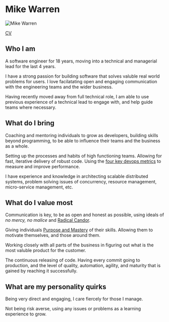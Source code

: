 # Mike Warren

![Mike Warren](https://drive.google.com/thumbnail?id=1Qeo685wcVQfY8pJZGprCdfVGHJOCiTKx)

[CV](Michael%20Warren%20CV%202024.pdf)

## Who I am

A software engineer for 18 years, moving into a technical and managerial lead for the last 4 years.

I have a strong passion for building software that solves valuble real world problems for users. I love facilatating open and engaging communication with the engineering teams and the wider business.

Having recently moved away from full technical role, I am able to use previous experience of a technical lead to engage with, and help guide teams where necessary.

## What do I bring

Coaching and mentoring individuals to grow as developers, building skills beyond programming, to be able to influence their teams and the business as a whole.

Setting up the processes and habits of high functioning teams. Allowing for fast, iterative delivery of robust code. Using the [four key devops metrics](https://www.atlassian.com/devops/frameworks/devops-metrics) to measure and improve performance.

I have experience and knowledge in architecting scalable distributed systems, problem solving issues of concurrency, resource management, micro-service management, etc.

## What do I value most

Communication is key, to be as open and honest as possible, using ideals of *no mercy, no malice* and [Radical Candor](https://www.supersummary.com/radical-candor/summary/).  

Giving individuals [Purpose and Mastery](https://www.youtube.com/watch?v=u6XAPnuFjJc) of their skills. Allowing them to motivate themselves, and those around them.

Working closely with all parts of the business in figuring out what is the most valuble product for the customer.

The continuous releasing of code. Having every commit going to production, and the level of quality, automation, agility, and maturity that is gained by reaching it successfully.

## What are my personality quirks

Being very direct and engaging, I care fiercely for those I manage.

Not being risk averse, using any issues or problems as a learning experience to grow.